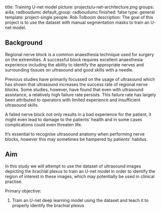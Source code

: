 title: Training U-net model
picture: projects/u-net-architecture.png
groups: ai4a, radboudumc
default_group: radboudumc
finished: false
type: general
template: project-single
people: Rob Tolboom
description: The goal of this project is to use the dataset with manual segmentation masks to train an U-net model.

## Background
Regional nerve block is a common anaesthesia technique used for surgery on the extremities. A successful block requires excellent anaesthesia experience including the ability to identify the appropriate nerves and surrounding tissues on ultrasound and good skills with a needle.

Previous studies have primarily focussed on the usage of ultrasound which has shown that ultrasound increases the success rate of regional nerve blocks. Some studies, however, have found that even with ultrasound assistance, a relatively high failure rate persists. This failure rate has largely been attributed to operators with limited experience and insufficient ultrasound skills.

A failed nerve block not only results in a bad experience for the patient, it might even lead to damage to the patients’ health and in some cases complications could even threaten life.

It’s essential to recognise ultrasound anatomy when performing nerve blocks, however this may sometimes be hampered by patients’ habitus. 


## Aim
In this study we will attempt to use the dataset of ultrasound images depicting the brachial plexus to train an U-net model in order to identify the region of interest in these images, which may potentially be used in clinical practise.

Primary objective:  
1. Train an U-net deep learning model using the dataset and teach it to properly identify the brachial plexus
